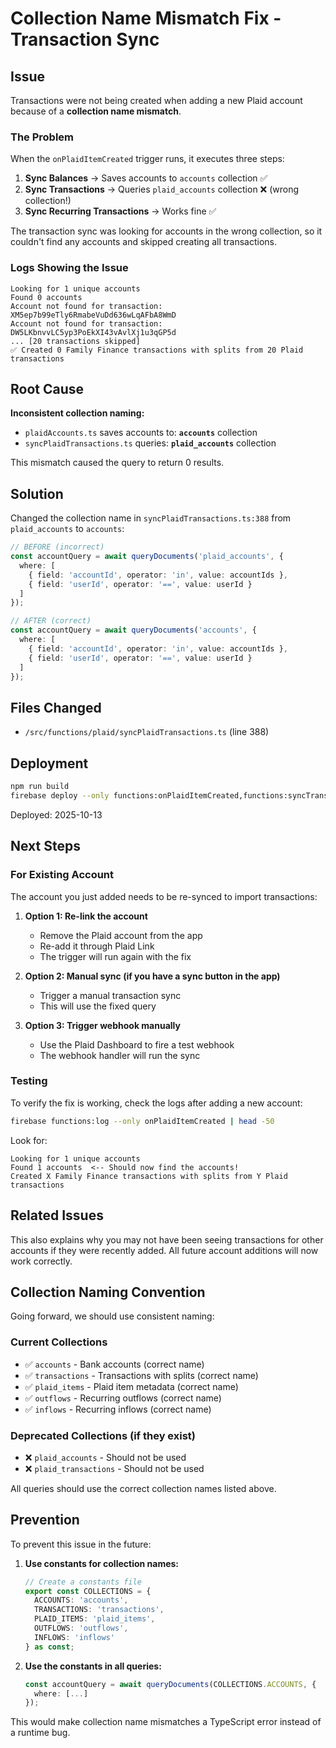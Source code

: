 # Collection Name Mismatch Fix - Transaction Sync

## Issue

Transactions were not being created when adding a new Plaid account because of a **collection name mismatch**.

### The Problem

When the `onPlaidItemCreated` trigger runs, it executes three steps:

1. **Sync Balances** → Saves accounts to `accounts` collection ✅
2. **Sync Transactions** → Queries `plaid_accounts` collection ❌ (wrong collection!)
3. **Sync Recurring Transactions** → Works fine ✅

The transaction sync was looking for accounts in the wrong collection, so it couldn't find any accounts and skipped creating all transactions.

### Logs Showing the Issue

```
Looking for 1 unique accounts
Found 0 accounts
Account not found for transaction: XM5ep7b99eTly6RmabeVuDd636wLqAFbA8WmD
Account not found for transaction: DW5LKbnvvLC5yp3PoEkXI43vAvlXj1u3qGP5d
... [20 transactions skipped]
✅ Created 0 Family Finance transactions with splits from 20 Plaid transactions
```

## Root Cause

**Inconsistent collection naming:**
- `plaidAccounts.ts` saves accounts to: **`accounts`** collection
- `syncPlaidTransactions.ts` queries: **`plaid_accounts`** collection

This mismatch caused the query to return 0 results.

## Solution

Changed the collection name in `syncPlaidTransactions.ts:388` from `plaid_accounts` to `accounts`:

```typescript
// BEFORE (incorrect)
const accountQuery = await queryDocuments('plaid_accounts', {
  where: [
    { field: 'accountId', operator: 'in', value: accountIds },
    { field: 'userId', operator: '==', value: userId }
  ]
});

// AFTER (correct)
const accountQuery = await queryDocuments('accounts', {
  where: [
    { field: 'accountId', operator: 'in', value: accountIds },
    { field: 'userId', operator: '==', value: userId }
  ]
});
```

## Files Changed

- `/src/functions/plaid/syncPlaidTransactions.ts` (line 388)

## Deployment

```bash
npm run build
firebase deploy --only functions:onPlaidItemCreated,functions:syncTransactionsCallable
```

Deployed: 2025-10-13

## Next Steps

### For Existing Account

The account you just added needs to be re-synced to import transactions:

1. **Option 1: Re-link the account**
   - Remove the Plaid account from the app
   - Re-add it through Plaid Link
   - The trigger will run again with the fix

2. **Option 2: Manual sync (if you have a sync button in the app)**
   - Trigger a manual transaction sync
   - This will use the fixed query

3. **Option 3: Trigger webhook manually**
   - Use the Plaid Dashboard to fire a test webhook
   - The webhook handler will run the sync

### Testing

To verify the fix is working, check the logs after adding a new account:

```bash
firebase functions:log --only onPlaidItemCreated | head -50
```

Look for:
```
Looking for 1 unique accounts
Found 1 accounts  <-- Should now find the accounts!
Created X Family Finance transactions with splits from Y Plaid transactions
```

## Related Issues

This also explains why you may not have been seeing transactions for other accounts if they were recently added. All future account additions will now work correctly.

## Collection Naming Convention

Going forward, we should use consistent naming:

### Current Collections
- ✅ `accounts` - Bank accounts (correct name)
- ✅ `transactions` - Transactions with splits (correct name)
- ✅ `plaid_items` - Plaid item metadata (correct name)
- ✅ `outflows` - Recurring outflows (correct name)
- ✅ `inflows` - Recurring inflows (correct name)

### Deprecated Collections (if they exist)
- ❌ `plaid_accounts` - Should not be used
- ❌ `plaid_transactions` - Should not be used

All queries should use the correct collection names listed above.

## Prevention

To prevent this issue in the future:

1. **Use constants for collection names:**
   ```typescript
   // Create a constants file
   export const COLLECTIONS = {
     ACCOUNTS: 'accounts',
     TRANSACTIONS: 'transactions',
     PLAID_ITEMS: 'plaid_items',
     OUTFLOWS: 'outflows',
     INFLOWS: 'inflows'
   } as const;
   ```

2. **Use the constants in all queries:**
   ```typescript
   const accountQuery = await queryDocuments(COLLECTIONS.ACCOUNTS, {
     where: [...]
   });
   ```

This would make collection name mismatches a TypeScript error instead of a runtime bug.
